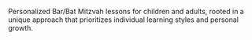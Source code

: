 
Personalized Bar/Bat Mitzvah lessons for children and adults, rooted in a unique approach that prioritizes individual learning styles and personal growth.
